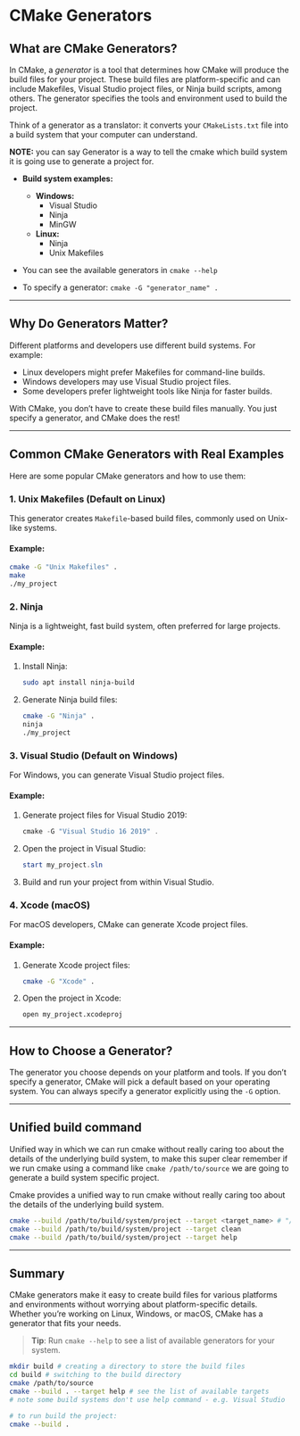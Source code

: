# CMake Generators

## What are CMake Generators?

In CMake, a *generator* is a tool that determines how CMake will produce the build files for your project. These build files are platform-specific and can include Makefiles, Visual Studio project files, or Ninja build scripts, among others. The generator specifies the tools and environment used to build the project.

Think of a generator as a translator: it converts your `CMakeLists.txt` file into a build system that your computer can understand.

**NOTE:** you can say Generator is a way to tell the cmake which build system it is going use to generate a project for.

* **Build system examples:**
    * **Windows:**
        * Visual Studio
        * Ninja
        * MinGW
    * **Linux:**
        * Ninja
        * Unix Makefiles

* You can see the available generators in `cmake --help`
* To specify a generator: `cmake -G "generator_name" .`

---

## Why Do Generators Matter?

Different platforms and developers use different build systems. For example:
- Linux developers might prefer Makefiles for command-line builds.
- Windows developers may use Visual Studio project files.
- Some developers prefer lightweight tools like Ninja for faster builds.

With CMake, you don’t have to create these build files manually. You just specify a generator, and CMake does the rest!

---

## Common CMake Generators with Real Examples

Here are some popular CMake generators and how to use them:

### 1. **Unix Makefiles (Default on Linux)**

This generator creates `Makefile`-based build files, commonly used on Unix-like systems.

#### Example:
```bash
cmake -G "Unix Makefiles" .
make
./my_project
```

### 2. **Ninja**

Ninja is a lightweight, fast build system, often preferred for large projects.

#### Example:
1. Install Ninja:
   ```bash
   sudo apt install ninja-build
   ```
2. Generate Ninja build files:
   ```bash
   cmake -G "Ninja" .
   ninja
   ./my_project
   ```

### 3. **Visual Studio (Default on Windows)**

For Windows, you can generate Visual Studio project files.

#### Example:
1. Generate project files for Visual Studio 2019:
   ```powershell
   cmake -G "Visual Studio 16 2019" .
   ```
2. Open the project in Visual Studio:
   ```powershell
   start my_project.sln
   ```
3. Build and run your project from within Visual Studio.

### 4. **Xcode (macOS)**

For macOS developers, CMake can generate Xcode project files.

#### Example:
1. Generate Xcode project files:
   ```bash
   cmake -G "Xcode" .
   ```
2. Open the project in Xcode:
   ```bash
   open my_project.xcodeproj
   ```

---

## How to Choose a Generator?

The generator you choose depends on your platform and tools. If you don’t specify a generator, CMake will pick a default based on your operating system. You can always specify a generator explicitly using the `-G` option.

---

## Unified build command
Unified way in which we can run cmake without really caring too about the details of the underlying build system, to make this super clear remember if we run cmake
using a command like `cmake /path/to/source` we are going to generate a build system specific project.

Cmake provides a unified way to run cmake without really caring too about the details of the underlying build system.
```bash
cmake --build /path/to/build/system/project --target <target_name> # "/path/to/build/system/project" is the path where the build system is generated
cmake --build /path/to/build/system/project --target clean
cmake --build /path/to/build/system/project --target help
```

---

## Summary

CMake generators make it easy to create build files for various platforms and environments without worrying about platform-specific details. Whether you’re working on Linux, Windows, or macOS, CMake has a generator that fits your needs.

> **Tip**: Run `cmake --help` to see a list of available generators for your system.

```bash
mkdir build # creating a directory to store the build files
cd build # switching to the build directory
cmake /path/to/source
cmake --build . --target help # see the list of available targets
# note some build systems don't use help command - e.g. Visual Studio

# to run build the project:
cmake --build .
```
